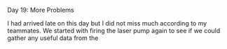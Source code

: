 Day 19: More Problems

I had arrived late on this day but I did not miss much according to my teammates. We started with firing the laser pump again to see if we could gather any useful data from the 